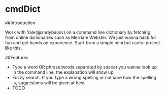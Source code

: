 cmdDict
=======

##Introduction

Work with Yale(@andybaoxv) on a command line dictionary by fetching from online dictionaries such as Merriam Webster. We
just wanna hack for fun and get hands on experience. Start from a simple mini but useful project like this.

##Features
* Type a word OR phrase(words separated by space) you wanna look up in the command line, the explanation will show up
* Fuzzy search. If you type a wrong spelling or not sure how the spelling is, suggestions will be given at best
* TODO
